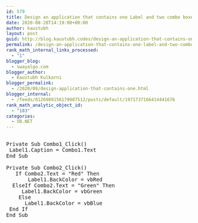 ```yaml
---
id: 579
title: Design an application that contains one Label and two combo boxes, one combo box contains any text and second combo box contains color names. Write a VB Program to set caption and background color to the label control from respective combo boxes.
date: 2020-08-28T14:19:00+00:00
author: kaustubh
layout: post
guid: http://blog.kaustubh.codes/design-an-application-that-contains-one-label-and-two-combo-boxes-one-combo-box-contains-any-text-and-second-combo-box-contains-color-names-write-a-vb-program-to-set-caption-and-background-color-to/
permalink: /design-an-application-that-contains-one-label-and-two-combo-boxes-one-combo-box-contains-any-text-and-second-combo-box-contains-color-names-write-a-vb-program-to-set-caption-and-background-color-to/
rank_math_internal_links_processed:
  - "1"
blogger_blog:
  - swayalgo.com
blogger_author:
  - Kaustubh Kulkarni
blogger_permalink:
  - /2020/08/design-application-that-contains-one.html
blogger_internal:
  - /feeds/8126989156179907512/posts/default/1971737166414441676
rank_math_analytic_object_id:
  - "183"
categories:
  - VB.NET
---
```

<pre><br />Private Sub Combo1_Click()<br />	Label1.Caption = Combo1.Text<br />End Sub<br /><br />Private Sub Combo2_Click()<br />	If Combo2.Text = "Red" Then<br />		Label1.BackColor = vbRed<br />	ElseIf Combo2.Text = "Green" Then<br />		Label1.BackColor = vbGreen<br />	Else<br />		Label1.BackColor = vbBlue<br />	End If<br />End Sub<br /><br /><br /><br /><br /></pre>